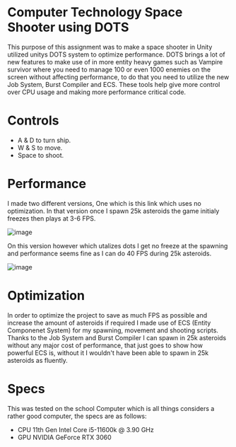 # Computer Technology Space Shooter using DOTS
This purpose of this assignment was to make a space shooter in Unity utilized unitys DOTS system to optimize performance. DOTS brings a lot of new features to make use of in more entity heavy games such as Vampire survivor where you need to manage 100 or even 1000 enemies on the screen without affecting performance, to do that you need to utilize the new Job System, Burst Compiler and ECS. These tools help give more control over CPU usage and making more performance critical code.


# Controls
- A & D to turn ship.
- W & S to move.
- Space to shoot.

# Performance

I made two different versions, One which is this link  which uses no optimization. In that version once I spawn 25k asteroids the game initialy freezes then plays at 3-6 FPS.

![image](https://github.com/Alexware0211/ComputerTechnologySpaceShooter/assets/113015594/fdecb5f3-56ba-435f-956d-4c02efe4f16e)

On this version however which utalizes dots I get no freeze at the spawning and performance seems fine as I can do 40 FPS during 25k asteroids.

![image](https://github.com/Alexware0211/ComputerTechnologySpaceShooter/assets/113015594/c1aecec0-2ab8-4ce8-bca4-1e85705e9673)

# Optimization

In order to optimize the project to save as much FPS as possible and increase the amount of asteroids if required I made use of ECS (Entity Componenet System) for my spawning, movement and shooting scripts. Thanks to the Job System and Burst Compiler I can spawn in 25k asteroids without any major cost of performance, that just goes to show how powerful ECS is, without it I wouldn't have been able to spawn in 25k asteroids as fluently.

# Specs

This was tested on the school Computer which is all things considers a rather good computer, the specs are as follows:
- CPU 11th Gen Intel Core i5-11600k @ 3.90 GHz
- GPU NVIDIA GeForce RTX 3060
